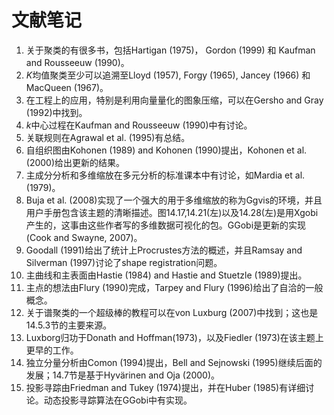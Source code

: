 # 文献笔记

1. 关于聚类的有很多书，包括Hartigan (1975)， Gordon (1999) 和 Kaufman and Rousseeuw (1990)。
2. $K$均值聚类至少可以追溯至Lloyd (1957), Forgy (1965), Jancey (1966) 和 MacQueen (1967)。
3. 在工程上的应用，特别是利用向量量化的图象压缩，可以在Gersho and Gray (1992)中找到。
4. $k$中心过程在Kaufman and Rousseeuw (1990)中有讨论。
5. 关联规则在Agrawal et al. (1995)有总结。
6. 自组织图由Kohonen (1989) and Kohonen (1990)提出，Kohonen et al. (2000)给出更新的结果。
7. 主成分分析和多维缩放在多元分析的标准课本中有讨论，如Mardia et al. (1979)。
8. Buja et al. (2008)实现了一个强大的用于多维缩放的称为Ggvis的环境，并且用户手册包含该主题的清晰描述。图14.17,14.21(左)以及14.28(左)是用Xgobi产生的，这事由这些作者写的多维数据可视化的包。GGobi是更新的实现(Cook and Swayne, 2007)。
9. Goodall (1991)给出了统计上Procrustes方法的概述，并且Ramsay and Silverman
(1997)讨论了shape registration问题。
10. 主曲线和主表面由Hastie (1984) and Hastie and Stuetzle (1989)提出。
11. 主点的想法由Flury (1990)完成，Tarpey and Flury (1996)给出了自洽的一般概念。
12. 关于谱聚类的一个超级棒的教程可以在von Luxburg (2007)中找到；这也是14.5.3节的主要来源。
13. Luxborg归功于Donath and Hoffman(1973)，以及Fiedler (1973)在该主题上更早的工作。
14. 独立分量分析由Comon (1994)提出，Bell and Sejnowski (1995)继续后面的发展；14.7节是基于Hyvärinen and Oja (2000)。
15. 投影寻踪由Friedman and Tukey (1974)提出，并在Huber (1985)有详细讨论。动态投影寻踪算法在GGobi中有实现。
